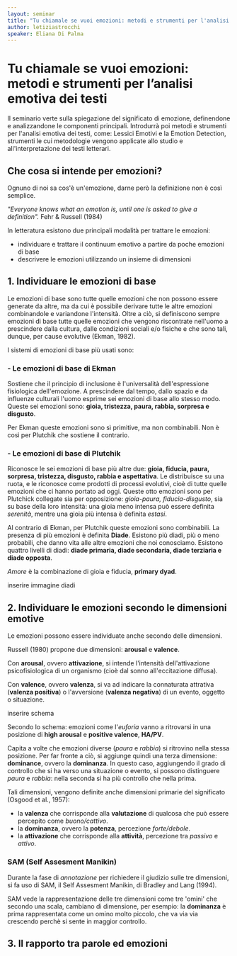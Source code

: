 ```yaml
---
layout: seminar
title: "Tu chiamale se vuoi emozioni: metodi e strumenti per l'analisi emotiva dei testi"
author: letiziastrocchi
speaker: Eliana Di Palma
---
```


# Tu chiamale se vuoi emozioni: metodi e strumenti per l’analisi emotiva dei testi

Il seminario verte sulla spiegazione del significato di emozione, definendone e analizzandone le componenti principali. Introdurrà poi metodi e strumenti per l'analisi emotiva dei testi, come: Lessici Emotivi e la Emotion Detection, strumenti le cui metodologie vengono applicate allo studio e all'interpretazione dei testi letterari.

## Che cosa si intende per emozioni?

Ognuno di noi sa cos'è un'emozione, darne però la definizione non è così semplice. 

*"Everyone knows what an emotion is, until one is asked to give a definition".* 
Fehr & Russell (1984)

In letteratura esistono due principali modalità per trattare le emozioni:
- individuare e trattare il continuum emotivo a partire da poche emozioni di base
- descrivere le emozioni utilizzando un insieme di dimensioni

## 1. Individuare le emozioni di base

Le emozioni di base sono tutte quelle emozioni che non possono essere generate da altre, ma da cui è possibile derivare tutte le altre emozioni combinandole e variandone l'intensità.
Oltre a ciò, si definiscono sempre emozioni di base tutte quelle emozioni che vengono riscontrate nell'uomo a prescindere dalla cultura, dalle condizioni sociali e/o fisiche e che sono tali, dunque, per cause evolutive (Ekman, 1982).

I sistemi di emozioni di base più usati sono:

### - Le emozioni di base di Ekman

Sostiene che il principio di inclusione è l'universalità dell'espressione fisiologica dell'emozione. A prescindere dal tempo, dallo spazio e da influenze culturali l'uomo esprime sei emozioni di base allo stesso modo. Queste sei emozioni sono: **gioia, tristezza, paura, rabbia, sorpresa e disgusto**. 

Per Ekman queste emozioni sono sì primitive, ma non combinabili. Non è così per Plutchik che sostiene il contrario.

### - Le emozioni di base di Plutchik

Riconosce le sei emozioni di base più altre due: **gioia,
fiducia, paura, sorpresa, tristezza, disgusto, rabbia e aspettativa**. Le distribuisce su una ruota, e le riconosce come prodotti di processi evolutivi, cioè di tutte quelle emozioni che ci hanno portato ad oggi. Queste otto emozioni sono per Plutchick collegate sia per opposizione: *gioia-paura, fiducia-disgusto*, sia su base della loro intensità: una gioia meno intensa può essere definita *serenità*, mentre una gioia più intensa è definita *estasi*. 

Al contrario di Ekman, per Plutchik queste emozioni sono combinabili. La presenza di più emozioni è definita **Diade**. 
Esistono più diadi, più o meno probabili, che danno vita alle altre emozioni che noi conosciamo. Esistono quattro livelli di diadi: **diade primaria, diade secondaria, diade terziaria e diade opposta**. 

*Amore* è la combinazione di gioia e fiducia, **primary dyad**. 

inserire immagine diadi

## 2. Individuare le emozioni secondo le dimensioni emotive

Le emozioni possono essere individuate anche secondo delle dimensioni.

Russell (1980) propone due dimensioni: **arousal** e **valence**.

Con **arousal**, ovvero **attivazione**, si intende l'intensità dell'attivazione psicofisiologica di un organismo (cioè dal sonno all'eccitazione diffusa).

Con **valence**, ovvero **valenza**, si va ad indicare la connaturata attrativa (**valenza positiva**) o l'avversione (**valenza negativa**) di un evento, oggetto o situazione.

inserire schema 

Secondo lo schema: emozioni come l'*euforia* vanno a ritrovarsi in una posizione di **high arousal** e **positive valence**, **HA/PV**.

Capita a volte che emozioni diverse (*paura* e *rabbia*) si ritrovino nella stessa posizione. Per far fronte a ciò, si aggiunge quindi una terza dimensione: **dominance**, ovvero la **dominanza**. In questo caso, aggiungendo il grado di controllo che si ha verso una situazione o evento, si possono distinguere *paura* e *rabbia*: nella seconda si ha più controllo che nella prima. 

Tali dimensioni, vengono definite anche dimensioni primarie del significato (Osgood et al., 1957): 

- la **valenza** che corrisponde alla **valutazione** di qualcosa che può essere percepito come *buono/cattivo*.
- la **dominanza**, ovvero la **potenza**, percezione *forte/debole*. 
- la **attivazione** che corrisponde alla **attività**, percezione tra *passivo* e *attivo*. 

### SAM (Self Assesment Manikin)

Durante la fase di *annotazione* per richiedere il giudizio sulle tre dimensioni, si fa uso di SAM, il Self Assesment Manikin, di Bradley and Lang (1994).

SAM vede la rappresentazione delle tre dimensioni come tre 'omini' che secondo una scala, cambiano di dimensione, per esempio: la **dominanza** è prima rappresentata come un omino molto piccolo, che va via via crescendo perchè si sente in maggior controllo. 

## 3. Il rapporto tra parole ed emozioni



